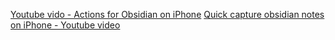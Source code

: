 [Youtube vido - Actions for Obsidian on iPhone](https://youtu.be/iw8rTKT2KTo?si=RJ-2yyXiMysSSvym)
[Quick capture obsidian notes on iPhone - Youtube video](https://youtu.be/xxmczG4dcS4?si=aF3M--nwAywaf7Lv)